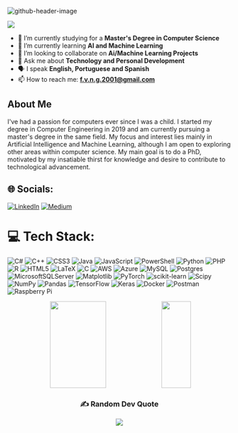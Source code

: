 ![github-header-image](https://github.com/Francisco-Guillen/Francisco-Guillen/assets/83434031/c4ba2697-dd28-48fb-b8f6-99b6edf7ad9d)

[![](https://visitcount.itsvg.in/api?id=FranciscoGuillen2402&icon=0&color=0)](https://visitcount.itsvg.in)

- 🔭 I’m currently studying for a **Master's Degree in Computer Science**
- 🌱 I’m currently learning **AI and Machine Learning**
- 👯 I’m looking to collaborate on **Ai/Machine Learning Projects**
- 💬 Ask me about **Technology and Personal Development**
- 🗣 I speak **English, Portuguese and Spanish**
- 📫 How to reach me: **f.v.n.g.2001@gmail.com**

## About Me

I've had a passion for computers ever since I was a child. I started my degree in Computer Engineering in 2019 and am currently pursuing a master's degree in the same field. My focus and interest lies mainly in Artificial Intelligence and Machine Learning, although I am open to exploring other areas within computer science. My main goal is to do a PhD, motivated by my insatiable thirst for knowledge and desire to contribute to technological advancement.


## 🌐 Socials:
[![LinkedIn](https://img.shields.io/badge/LinkedIn-%230077B5.svg?logo=linkedin&logoColor=white)](https://linkedin.com/in/https://www.linkedin.com/in/francisco-guill%C3%A9n-525a2b235/) [![Medium](https://img.shields.io/badge/Medium-12100E?logo=medium&logoColor=white)](https://medium.com/@https://medium.com/@Francisco_Guillen) 

# 💻 Tech Stack:
![C#](https://img.shields.io/badge/c%23-%23239120.svg?style=for-the-badge&logo=csharp&logoColor=white) ![C++](https://img.shields.io/badge/c++-%2300599C.svg?style=for-the-badge&logo=c%2B%2B&logoColor=white) ![CSS3](https://img.shields.io/badge/css3-%231572B6.svg?style=for-the-badge&logo=css3&logoColor=white) ![Java](https://img.shields.io/badge/java-%23ED8B00.svg?style=for-the-badge&logo=openjdk&logoColor=white) ![JavaScript](https://img.shields.io/badge/javascript-%23323330.svg?style=for-the-badge&logo=javascript&logoColor=%23F7DF1E) ![PowerShell](https://img.shields.io/badge/PowerShell-%235391FE.svg?style=for-the-badge&logo=powershell&logoColor=white) ![Python](https://img.shields.io/badge/python-3670A0?style=for-the-badge&logo=python&logoColor=ffdd54) ![PHP](https://img.shields.io/badge/php-%23777BB4.svg?style=for-the-badge&logo=php&logoColor=white) ![R](https://img.shields.io/badge/r-%23276DC3.svg?style=for-the-badge&logo=r&logoColor=white) ![HTML5](https://img.shields.io/badge/html5-%23E34F26.svg?style=for-the-badge&logo=html5&logoColor=white) ![LaTeX](https://img.shields.io/badge/latex-%23008080.svg?style=for-the-badge&logo=latex&logoColor=white) ![C](https://img.shields.io/badge/c-%2300599C.svg?style=for-the-badge&logo=c&logoColor=white) ![AWS](https://img.shields.io/badge/AWS-%23FF9900.svg?style=for-the-badge&logo=amazon-aws&logoColor=white) ![Azure](https://img.shields.io/badge/azure-%230072C6.svg?style=for-the-badge&logo=microsoftazure&logoColor=white) ![MySQL](https://img.shields.io/badge/mysql-%2300000f.svg?style=for-the-badge&logo=mysql&logoColor=white) ![Postgres](https://img.shields.io/badge/postgres-%23316192.svg?style=for-the-badge&logo=postgresql&logoColor=white) ![MicrosoftSQLServer](https://img.shields.io/badge/Microsoft%20SQL%20Server-CC2927?style=for-the-badge&logo=microsoft%20sql%20server&logoColor=white) ![Matplotlib](https://img.shields.io/badge/Matplotlib-%23ffffff.svg?style=for-the-badge&logo=Matplotlib&logoColor=black) ![PyTorch](https://img.shields.io/badge/PyTorch-%23EE4C2C.svg?style=for-the-badge&logo=PyTorch&logoColor=white) ![scikit-learn](https://img.shields.io/badge/scikit--learn-%23F7931E.svg?style=for-the-badge&logo=scikit-learn&logoColor=white) ![Scipy](https://img.shields.io/badge/SciPy-%230C55A5.svg?style=for-the-badge&logo=scipy&logoColor=%white) ![NumPy](https://img.shields.io/badge/numpy-%23013243.svg?style=for-the-badge&logo=numpy&logoColor=white) ![Pandas](https://img.shields.io/badge/pandas-%23150458.svg?style=for-the-badge&logo=pandas&logoColor=white) ![TensorFlow](https://img.shields.io/badge/TensorFlow-%23FF6F00.svg?style=for-the-badge&logo=TensorFlow&logoColor=white) ![Keras](https://img.shields.io/badge/Keras-%23D00000.svg?style=for-the-badge&logo=Keras&logoColor=white) ![Docker](https://img.shields.io/badge/docker-%230db7ed.svg?style=for-the-badge&logo=docker&logoColor=white) ![Postman](https://img.shields.io/badge/Postman-FF6C37?style=for-the-badge&logo=postman&logoColor=white) ![Raspberry Pi](https://img.shields.io/badge/-RaspberryPi-C51A4A?style=for-the-badge&logo=Raspberry-Pi)

<div align="center">
  <!--<h3> 📊 GitHub Stats: </h3>-->
  <img width="50%" height="195px" src="https://github-readme-streak-stats.herokuapp.com/?user=FranciscoGuillen2402&theme=dark&hide_border=false">
  <img width="36%" height="195px" src="https://github-readme-stats.vercel.app/api/top-langs/?username=FranciscoGuillen2402&theme=dark&hide_border=false&include_all_commits=false&count_private=false&layout=compact">

### ✍️ Random Dev Quote
![](https://quotes-github-readme.vercel.app/api?type=horizontal&theme=radical)
  
